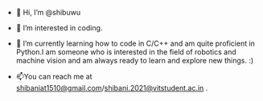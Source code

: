 - 👋 Hi, I’m @shibuwu
- 👀 I’m interested in coding.
- 🌱 I’m currently learning how to code in C/C++ and am quite proficient in Python.I am someone who is interested in the field of robotics and machine vision and am always ready to learn and explore new things. :)

- 📫You can reach me at shibaniat1510@gmail.com/shibani.2021@vitstudent.ac.in .

<!---
shibuwu/shibuwu is a ✨ special ✨ repository because its `README.md` (this file) appears on your GitHub profile.
You can click the Preview link to take a look at your changes.
--->
